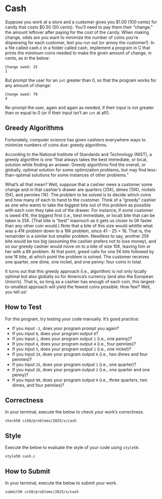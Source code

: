 # Cash

Suppose you work at a store and a customer gives you $1.00 (100 cents) for candy that costs $0.50 (50 cents). You’ll need to pay them their “change,” the amount leftover after paying for the cost of the candy. When making change, odds are you want to minimize the number of coins you’re dispensing for each customer, lest you run out (or annoy the customer!). In a file called cash.c in a folder called cash, implement a program in C that prints the minimum coins needed to make the given amount of change, in cents, as in the below:
```
Change owed: 25
1
````

But prompt the user for an ```int``` greater than 0, so that the program works for any amount of change:
```
Change owed: 70
4
```

Re-prompt the user, again and again as needed, if their input is not greater than or equal to 0 (or if their input isn’t an ```int``` at all!).

## Greedy Algorithms
Fortunately, computer science has given cashiers everywhere ways to minimize numbers of coins due: greedy algorithms.

According to the National Institute of Standards and Technology (NIST), a greedy algorithm is one “that always takes the best immediate, or local, solution while finding an answer. Greedy algorithms find the overall, or globally, optimal solution for some optimization problems, but may find less-than-optimal solutions for some instances of other problems.”

What’s all that mean? Well, suppose that a cashier owes a customer some change and in that cashier’s drawer are quarters (25¢), dimes (10¢), nickels (5¢), and pennies (1¢). The problem to be solved is to decide which coins and how many of each to hand to the customer. Think of a “greedy” cashier as one who wants to take the biggest bite out of this problem as possible with each coin they take out of the drawer. For instance, if some customer is owed 41¢, the biggest first (i.e., best immediate, or local) bite that can be taken is 25¢. (That bite is “best” inasmuch as it gets us closer to 0¢ faster than any other coin would.) Note that a bite of this size would whittle what was a 41¢ problem down to a 16¢ problem, since 41 - 25 = 16. That is, the remainder is a similar but smaller problem. Needless to say, another 25¢ bite would be too big (assuming the cashier prefers not to lose money), and so our greedy cashier would move on to a bite of size 10¢, leaving him or her with a 6¢ problem. At that point, greed calls for one 5¢ bite followed by one 1¢ bite, at which point the problem is solved. The customer receives one quarter, one dime, one nickel, and one penny: four coins in total.

It turns out that this greedy approach (i.e., algorithm) is not only locally optimal but also globally so for America’s currency (and also the European Union’s). That is, so long as a cashier has enough of each coin, this largest-to-smallest approach will yield the fewest coins possible. How few? Well, you tell us!

## How to Test
For this program, try testing your code manually. It’s good practice:

- If you input ```-1```, does your program prompt you again?
- If you input ```0```, does your program output ```0```?
- If you input ```1```, does your program output ```1``` (i.e., one penny)?
- If you input ```4```, does your program output ```4``` (i.e., four pennies)?
- If you input ```5```, does your program output ```1``` (i.e., one nickel)?
- If you input ```24```, does your program output ```6``` (i.e., two dimes and four pennies)?
- If you input ```25```, does your program output ```1``` (i.e., one quarter)?
- If you input ```26```, does your program output ```2``` (i.e., one quarter and one penny)?
- If you input ```99```, does your program output ```9``` (i.e., three quarters, two dimes, and four pennies)?

## Correctness
In your terminal, execute the below to check your work’s correctness.
```
check50 cs50/problems/2025/x/cash
```
## Style
Execute the below to evaluate the style of your code using ```style50```.
```
style50 cash.c
```
## How to Submit
In your terminal, execute the below to submit your work.
```
submit50 cs50/problems/2025/x/cash
```
